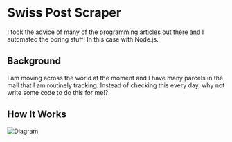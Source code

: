 # Swiss Post Scraper

I took the advice of many of the programming articles out there and I automated the boring stuff! In this case with Node.js.

## Background

I am moving across the world at the moment and I have many parcels in the mail that I am routinely tracking. Instead of checking this every day, why not write some code to do this for me!?

## How It Works

![Diagram](/digram.png)
